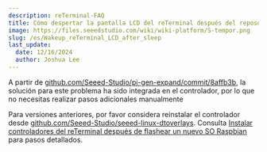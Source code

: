 ```yaml
---
description: reTerminal-FAQ
title: Cómo despertar la pantalla LCD del reTerminal después del reposo
image: https://files.seeedstudio.com/wiki/wiki-platform/S-tempor.png
slug: /es/Wakeup_reTerminal_LCD_after_sleep
last_update:
  date: 12/16/2024
  author: Joshua Lee
---
```


<!-- Q6:No puedo despertar la pantalla LCD del reTerminal después del reposo -->

A partir de [github.com/Seeed-Studio/pi-gen-expand/commit/8affb3b](https://github.com/Seeed-Studio/pi-gen-expand/commit/8affb3b), la solución para este problema ha sido integrada en el controlador, por lo que no necesitas realizar pasos adicionales manualmente

Para versiones anteriores, por favor considera reinstalar el controlador desde [github.com/Seeed-Studio/seeed-linux-dtoverlays](https://github.com/Seeed-Studio/seeed-linux-dtoverlays). Consulta [Instalar controladores del reTerminal después de flashear un nuevo SO Raspbian](/reterminal-dm-flash-OS/#install-reterminal-drivers-after-flashing-new-raspbian-os) para pasos detallados.